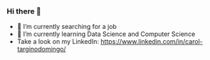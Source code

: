 ### Hi there 👋

- 🔭 I’m currently searching for a job
- 🌱 I’m currently learning Data Science and Computer Science
- Take a look on my LinkedIn: https://www.linkedin.com/in/carol-targinodomingo/

<!--
**carolmingo/carolmingo** is a ✨ _special_ ✨ repository because its `README.md` (this file) appears on your GitHub profile.

Here are some ideas to get you started:


- 👯 I’m looking to collaborate on ...
- 🤔 I’m looking for help with ...
- 💬 Ask me about ...
- 📫 How to reach me: ...
- 😄 Pronouns: ...
- ⚡ Fun fact: ...
-->
